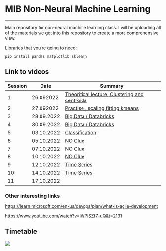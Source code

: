 # MIB Non-Neural Machine Learning
***
Main repository for non-neural machine learning class. I will be uploading all of the materials we get into this repository to create a more comprehensive view.

Libraries that you're going to need:
```
pip install pandas matplotlib sklearn
```

## Link to videos
| Session | Date       | Summary                                                                             |
|---------|------------|-------------------------------------------------------------------------------------|
| 1       | 26.092022  | [Theoritical lecture, Clustering and centroids](https://www.youtube.com/watch?v=pubHlnOgNMc)                                       |
| 2       | 27.092022  | [Practise , scaling fitting kmeans](https://www.youtube.com/watch?v=nseEWZKazq0)                                                   |
| 3       | 28.09.2022  | [Big Data / Databricks](https://www.youtube.com/watch?v=bcNsZh2joi8)                                                               |
| 4       | 30.09.2022  | [Big Data / Databricks](https://www.youtube.com/watch?v=zKcw12nz5pE)                                                               |
| 5       | 03.10.2022  | [Classification](https://www.youtube.com/watch?v=4207o7IyCUc)                                                                      |
| 6       | 05.10.2022  | [NO Clue](https://www.youtube.com/watch?v=d9Pf4t9WK5M)                                                                             |
| 7       | 07.10.2022  | [NO Clue](https://www.youtube.com/watch?v=RItnh8IhBg8)                                                                             |
| 8       | 10.10.2022 | [NO Clue](https://www.youtube.com/watch?v=LD0G_tTmZzo)                                                                             |
| 9       | 12.10.2022 | [Time Series](https://www.youtube.com/watch?v=RuvXhDgo-xM)                                                                         |
| 10       | 14.10.2022 | [Time Series](https://www.youtube.com/watch?v=O-GNPaHmXqY)                                                                         |
| 11       | 17.10.2022  | []()                                                                      |
### Other interesting links

https://learn.microsoft.com/en-us/devops/plan/what-is-agile-development

https://www.youtube.com/watch?v=lWPiSZf7-uQ&t=2131

## Timetable
![](https://justpaste.it/img/617e447d5b08d82456f7481e3c2d47fb.png)
